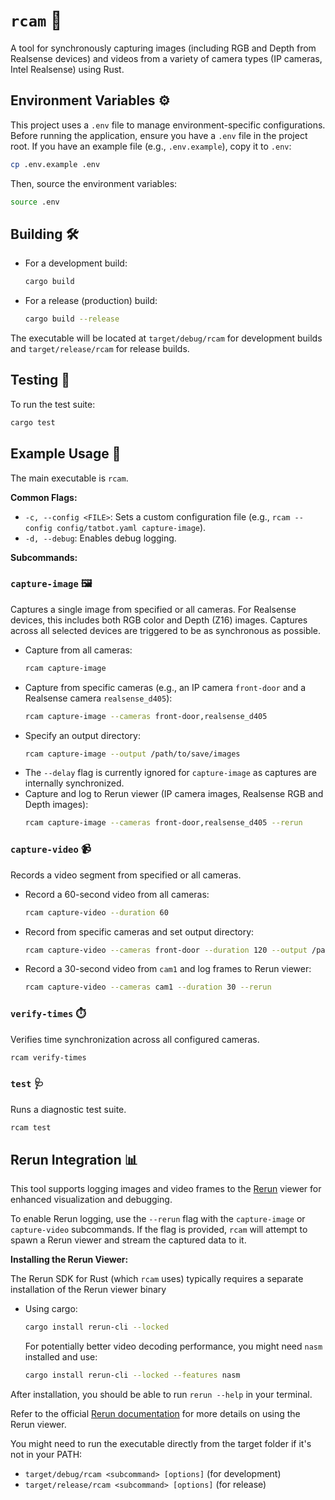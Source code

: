 # `rcam` 📸

A tool for synchronously capturing images (including RGB and Depth from Realsense devices) and videos from a variety of camera types (IP cameras, Intel Realsense) using Rust.

## Environment Variables ⚙️

This project uses a `.env` file to manage environment-specific configurations. Before running the application, ensure you have a `.env` file in the project root. If you have an example file (e.g., `.env.example`), copy it to `.env`:

```bash
cp .env.example .env
```

Then, source the environment variables:

```bash
source .env
```

## Building 🛠️

- For a development build:
  ```bash
  cargo build
  ```
- For a release (production) build:
  ```bash
  cargo build --release
  ```

The executable will be located at `target/debug/rcam` for development builds and `target/release/rcam` for release builds.

## Testing 🧪

To run the test suite:
```bash
cargo test
```

## Example Usage 🚀

The main executable is `rcam`.

**Common Flags:**
- `-c, --config <FILE>`: Sets a custom configuration file (e.g., `rcam --config config/tatbot.yaml capture-image`).
- `-d, --debug`: Enables debug logging.

**Subcommands:**

### `capture-image` 🖼️
Captures a single image from specified or all cameras. For Realsense devices, this includes both RGB color and Depth (Z16) images. Captures across all selected devices are triggered to be as synchronous as possible.

- Capture from all cameras:
  ```bash
  rcam capture-image
  ```
- Capture from specific cameras (e.g., an IP camera `front-door` and a Realsense camera `realsense_d405`):
  ```bash
  rcam capture-image --cameras front-door,realsense_d405
  ```
- Specify an output directory:
  ```bash
  rcam capture-image --output /path/to/save/images
  ```
- The `--delay` flag is currently ignored for `capture-image` as captures are internally synchronized.
- Capture and log to Rerun viewer (IP camera images, Realsense RGB and Depth images):
  ```bash
  rcam capture-image --cameras front-door,realsense_d405 --rerun
  ```

### `capture-video` 📹
Records a video segment from specified or all cameras.

- Record a 60-second video from all cameras:
  ```bash
  rcam capture-video --duration 60
  ```
- Record from specific cameras and set output directory:
  ```bash
  rcam capture-video --cameras front-door --duration 120 --output /path/to/save/videos
  ```
- Record a 30-second video from `cam1` and log frames to Rerun viewer:
  ```bash
  rcam capture-video --cameras cam1 --duration 30 --rerun
  ```

### `verify-times` ⏱️
Verifies time synchronization across all configured cameras.
```bash
rcam verify-times
```

### `test` 🩺
Runs a diagnostic test suite.
```bash
rcam test
```

## Rerun Integration 📊

This tool supports logging images and video frames to the [Rerun](https://www.rerun.io/) viewer for enhanced visualization and debugging.

To enable Rerun logging, use the `--rerun` flag with the `capture-image` or `capture-video` subcommands. If the flag is provided, `rcam` will attempt to spawn a Rerun viewer and stream the captured data to it.

**Installing the Rerun Viewer:**

The Rerun SDK for Rust (which `rcam` uses) typically requires a separate installation of the Rerun viewer binary

- Using cargo:
  ```bash
  cargo install rerun-cli --locked
  ```
  For potentially better video decoding performance, you might need `nasm` installed and use:
  ```bash
  cargo install rerun-cli --locked --features nasm
  ```

After installation, you should be able to run `rerun --help` in your terminal.

Refer to the official [Rerun documentation](https://www.rerun.io/docs) for more details on using the Rerun viewer.

You might need to run the executable directly from the target folder if it's not in your PATH:
- `target/debug/rcam <subcommand> [options]` (for development)
- `target/release/rcam <subcommand> [options]` (for release)
